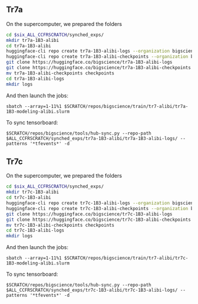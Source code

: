## Tr7a

On the supercomputer, we prepared the folders
```bash
cd $six_ALL_CCFRSCRATCH/synched_exps/
mkdir tr7a-1B3-alibi
cd tr7a-1B3-alibi
huggingface-cli repo create tr7a-1B3-alibi-logs --organization bigscience
huggingface-cli repo create tr7a-1B3-alibi-checkpoints --organization bigscience
git clone https://huggingface.co/bigscience/tr7a-1B3-alibi-logs
git clone https://huggingface.co/bigscience/tr7a-1B3-alibi-checkpoints
mv tr7a-1B3-alibi-checkpoints checkpoints
cd tr7a-1B3-alibi-logs
mkdir logs
```

And then launch the jobs: 
```
sbatch --array=1-11%1 $SCRATCH/repos/bigscience/train/tr7-alibi/tr7a-1B3-modeling-alibi.slurm
```

To sync tensorboard:
```
$SCRATCH/repos/bigscience/tools/hub-sync.py --repo-path  $ALL_CCFRSCRATCH/synched_exps/tr7a-1B3-alibi/tr7a-1B3-alibi-logs/ --patterns '*tfevents*' -d
```

## Tr7c

On the supercomputer, we prepared the folders
```bash
cd $six_ALL_CCFRSCRATCH/synched_exps/
mkdir tr7c-1B3-alibi
cd tr7c-1B3-alibi
huggingface-cli repo create tr7c-1B3-alibi-logs --organization bigscience
huggingface-cli repo create tr7c-1B3-alibi-checkpoints --organization bigscience
git clone https://huggingface.co/bigscience/tr7c-1B3-alibi-logs
git clone https://huggingface.co/bigscience/tr7c-1B3-alibi-checkpoints
mv tr7c-1B3-alibi-checkpoints checkpoints
cd tr7c-1B3-alibi-logs
mkdir logs
```

And then launch the jobs: 
```
sbatch --array=1-11%1 $SCRATCH/repos/bigscience/train/tr7-alibi/tr7c-1B3-modeling-alibi.slurm
```

To sync tensorboard:
```
$SCRATCH/repos/bigscience/tools/hub-sync.py --repo-path  $ALL_CCFRSCRATCH/synched_exps/tr7c-1B3-alibi/tr7c-1B3-alibi-logs/ --patterns '*tfevents*' -d
```